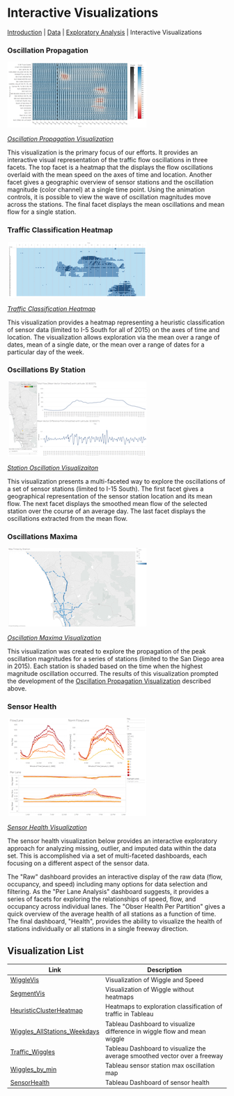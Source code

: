 Interactive Visualizations
====
[Introduction](../../) | [Data](Data.md) | [Exploratory Analysis](../../exploration/) | Interactive Visualizations

### Oscillation Propagation

[![Oscillation Propagation Visualization](../../images/vis_wiggle_small.jpg)](https://mas-dse-c6sander.github.io/DSE_Cohort2_Traffic_Capstone/cohort2/vis/WiggleVis/index.html#map_settings)

[_Oscillation Propagation Visualization_](https://mas-dse-c6sander.github.io/DSE_Cohort2_Traffic_Capstone/cohort2/vis/WiggleVis/index.html#map_settings)

This visualization is the primary focus of our efforts.  It provides an interactive visual representation of the traffic flow oscillations in three facets.  The top facet is a heatmap that the displays the flow oscillations overlaid with the mean speed on the axes of time and location.  Another facet gives a geographic overview of sensor stations and the oscillation magnitude (color channel) at a single time point.  Using the animation controls, it is possible to view the wave of oscillation magnitudes move across the stations.  The final facet displays the mean oscillations and mean flow for a single station.

### Traffic Classification Heatmap

[![Classification Heatmap](../../images/vis_cluster_small.jpg)](https://public.tableau.com/profile/josh.duclos#!/vizhome/HeuristicClusterHeatmap/TimeScrub)

[_Traffic Classification Heatmap_](https://public.tableau.com/profile/josh.duclos#!/vizhome/HeuristicClusterHeatmap/TimeScrub)

This visualization provides a heatmap representing a heuristic classification of sensor data (limited to I-5 South for all of 2015) on the axes of time and location.  The visualization allows exploration via the mean over a range of dates, mean of a single date, or the mean over a range of dates for a particular day of the week.

### Oscillations By Station

[![Oscillations By Station](../../images/vis_wiggle_weekday_small.jpg)](https://public.tableau.com/profile/miki.hardisty#!/vizhome/Wiggles_AllStations_Weekdays/Dashboard1)

[_Station Oscillation Visualizaiton_](https://public.tableau.com/profile/miki.hardisty#!/vizhome/Wiggles_AllStations_Weekdays/Dashboard1)

This visualization presents a multi-faceted way to explore the oscillations of a set of sensor stations (limited to I-15 South).  The first facet gives a geographical representation of the sensor station location and its mean flow.  The next facet displays the smoothed mean flow of the selected station over the course of an average day.  The last facet displays the oscillations extracted from the mean flow.

### Oscillations Maxima

[![Oscillation Maxima](../../images/vis_wiggles_min_small.jpg)](https://public.tableau.com/profile/cj6271#!/vizhome/wiggles_by_min/Dashboard1)

[_Oscillation Maxima Visualization_](https://public.tableau.com/profile/cj6271#!/vizhome/wiggles_by_min/Dashboard1)

This visualization was created to explore the propagation of the peak oscillation magnitudes for a series of stations (limited to the San Diego area in 2015).  Each station is shaded based on the time when the highest magnitude oscillation occurred.  The results of this visualization prompted the development of the [Oscillation Propagation Visualization](https://mas-dse-c6sander.github.io/DSE_Cohort2_Traffic_Capstone/cohort2/vis/WiggleVis/index.html#map_settings) described above.

### Sensor Health

[![Sensor Health](../../images/vis_sensor_health_small.jpg)](https://public.tableau.com/profile/chris.sanders#!/vizhome/Station_day_analysis/Story1)

[_Sensor Health Visualization_](https://public.tableau.com/profile/chris.sanders#!/vizhome/Station_day_analysis/Story1)

The sensor health visualization below provides an interactive exploratory approach for analyzing missing, outlier, and imputed data within the data set.  This is accomplished via a set of multi-faceted dashboards, each focusing on a different aspect of the sensor data.

The "Raw" dashboard provides an interactive display of the raw data (flow, occupancy, and speed) including many options for data selection and filtering.  As the "Per Lane Analysis" dashboard suggests, it provides a series of facets for exploring the relationships of speed, flow, and occupancy across individual lanes.  The "Obser Health Per Partition" gives a quick overview of the average health of all stations as a function of time.  The final dashboard, "Health", provides the ability to visualize the health of stations individually or all stations in a single freeway direction.  

## Visualization List

| Link    | Description |
|---------|-------------|
| [WiggleVis](https://mas-dse-c6sander.github.io/DSE_Cohort2_Traffic_Capstone/cohort2/vis/WiggleVis/index.html#map_settings) | Visualization of Wiggle and Speed |
| [SegmentVis](https://mas-dse-c6sander.github.io/DSE_Cohort2_Traffic_Capstone/cohort2/vis/WiggleVis/segmentVis.html) | Visualization of Wiggle without heatmaps
| [HeuristicClusterHeatmap](https://public.tableau.com/profile/josh.duclos#!/vizhome/HeuristicClusterHeatmap/TimeScrub) | Heatmaps to exploration classification of traffic in Tableau |
| [Wiggles_AllStations_Weekdays](https://public.tableau.com/profile/miki.hardisty#!/vizhome/Wiggles_AllStations_Weekdays/Dashboard1) | Tableau Dashboard to visualize difference in wiggle flow and mean wiggle |
| [Traffic_Wiggles](https://public.tableau.com/profile/miki.hardisty#!/vizhome/traffic_wiggles/Dashboard1) | Tableau Dashboard to visualize the average smoothed vector over a freeway |
| [Wiggles_by_min](https://public.tableau.com/profile/cj6271#!/vizhome/wiggles_by_min/Dashboard1) | Tableau sensor station max oscillation map |
| [SensorHealth](https://public.tableau.com/profile/chris.sanders#!/vizhome/Station_day_analysis/Story1) | Tableau Dashboard of sensor health |
